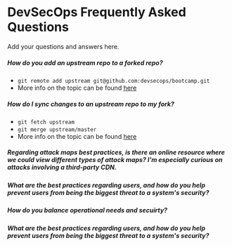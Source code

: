 # DevSecOps Frequently Asked Questions

Add your questions and answers here.

##### How do you add an upstream repo to a forked repo?
* `git remote add upstream git@github.com:devsecops/bootcamp.git`
* More info on the topic can be found [here](https://help.github.com/articles/configuring-a-remote-for-a-fork/)

##### How do I sync changes to an upstream repo to my fork?
* `git fetch upstream`
* `git merge upstream/master`
* More info on the topic can be found [here](https://help.github.com/articles/syncing-a-fork/)

##### Regarding attack maps best practices, is there an online resource where we could view different types of attack maps?  I'm especially curious on attacks involving a third-party CDN.

##### What are the best practices regarding users, and how do you help prevent users from being the biggest threat to a system's security?

##### How do you balance operational needs and secuirty?

##### What are the best practices regarding users, and how do you help prevent users from being the biggest threat to a system's security?
